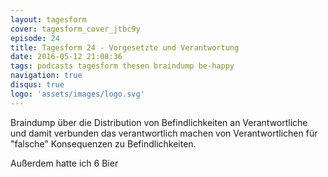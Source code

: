 ```yaml
---
layout: tagesform
cover: tagesform_cover_jtbc9y
episode: 24
title: Tagesform 24 - Vorgesetzte und Verantwortung
date: 2016-05-12 21:08:36
tags: podcasts tagesform thesen braindump be-happy
navigation: true
disqus: true
logo: 'assets/images/logo.svg'
---
```


Braindump über die Distribution von Befindlichkeiten an Verantwortliche
und damit verbunden das verantwortlich machen von Verantwortlichen
für "falsche" Konsequenzen zu Befindlichkeiten.

Außerdem hatte ich 6 Bier
